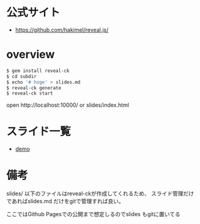 # 公式サイト

- https://github.com/hakimel/reveal.js/


# overview

```bash
$ gem install reveal-ck
$ cd subdir
$ echo '# hoge' > slides.md
$ reveal-ck generate
$ reveal-ck start
```

open http://localhost:10000/ or slides/index.html

# スライド一覧

- [demo](https://hogem.github.io/slides/demo/slides/index.html)



# 備考
slides/ 以下のファイルはreveal-ckが作成してくれるため、
スライド管理だけであればslides.md だけをgitで管理すれば良い。

ここではGithub Pagesでの公開まで想定しるのでslides もgitに置いてる
